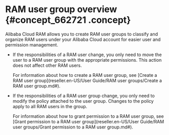 # RAM user group overview {#concept_662721 .concept}

Alibaba Cloud RAM allows you to create RAM user groups to classify and organize RAM users under your Alibaba Cloud account for easier user and permission management.

-   If the responsibilities of a RAM user change, you only need to move the user to a RAM user group with the appropriate permissions. This action does not affect other RAM users.

    For information about how to create a RAM user group, see [Create a RAM user group](reseller.en-US/User Guide/RAM user groups/Create a RAM user group.md#).

-   If the responsibilities of a RAM user group change, you only need to modify the policy attached to the user group. Changes to the policy apply to all RAM users in the group.

    For information about how to grant permission to a RAM user group, see [Grant permission to a RAM user group](reseller.en-US/User Guide/RAM user groups/Grant permission to a RAM user group.md#).


